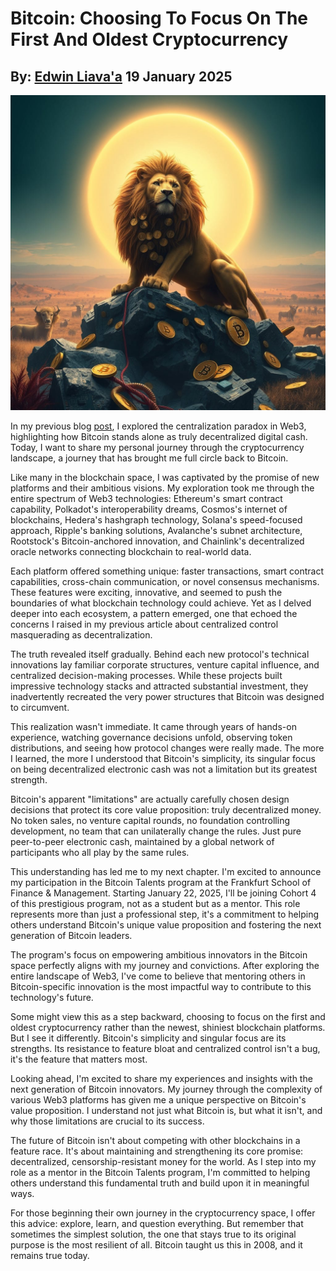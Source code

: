 # Bitcoin: Choosing To Focus On The First And Oldest Cryptocurrency
## By: [Edwin Liava'a](https://github.com/EdwinLiavaa) 19 January 2025

<p align="center">
 <img width="1000" src="https://github.com/EdwinLiavaa/liavaa.space/blob/main/blog/20250119/pic.png">
</p>

In my previous blog [post](https://github.com/EdwinLiavaa/liavaa.space/blob/main/blog/20250112/20250112.md), I explored the centralization paradox in Web3, highlighting how Bitcoin stands alone as truly decentralized digital cash. Today, I want to share my personal journey through the cryptocurrency landscape, a journey that has brought me full circle back to Bitcoin.

Like many in the blockchain space, I was captivated by the promise of new platforms and their ambitious visions. My exploration took me through the entire spectrum of Web3 technologies: Ethereum's smart contract capability, Polkadot's interoperability dreams, Cosmos's internet of blockchains, Hedera's hashgraph technology, Solana's speed-focused approach, Ripple's banking solutions, Avalanche's subnet architecture, Rootstock's Bitcoin-anchored innovation, and Chainlink's decentralized oracle networks connecting blockchain to real-world data.

Each platform offered something unique: faster transactions, smart contract capabilities, cross-chain communication, or novel consensus mechanisms. These features were exciting, innovative, and seemed to push the boundaries of what blockchain technology could achieve. Yet as I delved deeper into each ecosystem, a pattern emerged, one that echoed the concerns I raised in my previous article about centralized control masquerading as decentralization.

The truth revealed itself gradually. Behind each new protocol's technical innovations lay familiar corporate structures, venture capital influence, and centralized decision-making processes. While these projects built impressive technology stacks and attracted substantial investment, they inadvertently recreated the very power structures that Bitcoin was designed to circumvent.

This realization wasn't immediate. It came through years of hands-on experience, watching governance decisions unfold, observing token distributions, and seeing how protocol changes were really made. The more I learned, the more I understood that Bitcoin's simplicity, its singular focus on being decentralized electronic cash was not a limitation but its greatest strength.

Bitcoin's apparent "limitations" are actually carefully chosen design decisions that protect its core value proposition: truly decentralized money. No token sales, no venture capital rounds, no foundation controlling development, no team that can unilaterally change the rules. Just pure peer-to-peer electronic cash, maintained by a global network of participants who all play by the same rules.

This understanding has led me to my next chapter. I'm excited to announce my participation in the Bitcoin Talents program at the Frankfurt School of Finance & Management. Starting January 22, 2025, I'll be joining Cohort 4 of this prestigious program, not as a student but as a mentor. This role represents more than just a professional step, it's a commitment to helping others understand Bitcoin's unique value proposition and fostering the next generation of Bitcoin leaders.

The program's focus on empowering ambitious innovators in the Bitcoin space perfectly aligns with my journey and convictions. After exploring the entire landscape of Web3, I've come to believe that mentoring others in Bitcoin-specific innovation is the most impactful way to contribute to this technology's future.

Some might view this as a step backward, choosing to focus on the first and oldest cryptocurrency rather than the newest, shiniest blockchain platforms. But I see it differently. Bitcoin's simplicity and singular focus are its strengths. Its resistance to feature bloat and centralized control isn't a bug, it's the feature that matters most.

Looking ahead, I'm excited to share my experiences and insights with the next generation of Bitcoin innovators. My journey through the complexity of various Web3 platforms has given me a unique perspective on Bitcoin's value proposition. I understand not just what Bitcoin is, but what it isn't, and why those limitations are crucial to its success.

The future of Bitcoin isn't about competing with other blockchains in a feature race. It's about maintaining and strengthening its core promise: decentralized, censorship-resistant money for the world. As I step into my role as a mentor in the Bitcoin Talents program, I'm committed to helping others understand this fundamental truth and build upon it in meaningful ways.

For those beginning their own journey in the cryptocurrency space, I offer this advice: explore, learn, and question everything. But remember that sometimes the simplest solution, the one that stays true to its original purpose is the most resilient of all. Bitcoin taught us this in 2008, and it remains true today.
